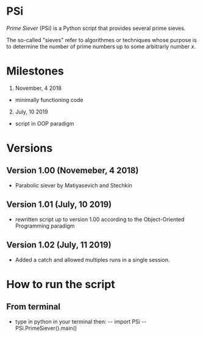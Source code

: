 # PSi

_Prime Siever_ (PSi) is a Python script that provides several prime sieves.

The so-called "sieves" refer to algorithmes or techniques whose purpose is to determine the number of prime numbers up to some arbitrarly number _x_.

# Milestones

1. November, 4 2018
  - minimally functioning code
2. July, 10 2019
  - script in OOP paradigm
 
# Versions

## Version 1.00 (Novemeber, 4 2018)
- Parabolic siever by Matiyasevich and Stechkin
## Version 1.01 (July, 10 2019)
- rewritten script up to version 1.00 according to the Object-Oriented Programming paradigm
## Version 1.02 (July, 11 2019)
- Added a catch and allowed multiples runs in a single session.

# How to run the script
## From terminal
- type in python in your terminal then:
-- import PSi
-- PSi.PrimeSiever().main()
